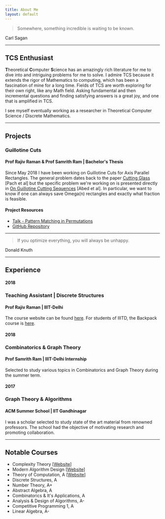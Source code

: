 ```yaml
---
title: About Me
layout: default
---
```


> Somewhere, something incredible is waiting to be known.

Carl Sagan

___

TCS Enthusiast
------
**T**heoretical **C**omputer **S**cience has an amazingly rich literature for me to dive into and intriguing problems for me to solve. I admire TCS because it extends the rigor of Mathematics to computing, which has been a fascination of mine for a long time. Fields of TCS are worth exploring for their own right, like any Math field. Asking fundamental and then incremental questions and finding satisfying answers is a great joy, and one that is amplified in TCS.

I see myself eventually working as a researcher in Theoretical Computer Science / Discrete Mathematics.

___

Projects
------
### Guillotine Cuts
#### Prof Rajiv Raman & Prof Samrith Ram | Bachelor's Thesis
Since May 2018 I have been working on Guillotine Cuts for Axis Parallel Rectangles. The general problem dates back to the paper [Cutting Glass](https://dl.acm.org/citation.cfm?id=336223) [Pach et al] but the specific problem we're working on is presented directly in [On Guillotine Cutting Sequences](http://drops.dagstuhl.de/opus/volltexte/2015/5291/) [Abed et al]. In particular, we want to know if one can always save Omega(n) rectangles and exactly what fraction is feasible.

#### Project Resources

- [Talk - Pattern Matching in Permutations](https://drive.google.com/file/d/0B6YcTGvq8kkBTzNlRlJFbmEtY3BhUnZVNThNOTl4SklzRTZB/view?usp=sharing)
- [GitHub Repository](https://github.com/siddjai/GuillotineCuts)

___

> If you optimize everything, you will always be unhappy.

Donald Knuth

___

## Experience

#### 2018
### Teaching Assistant | Discrete Structures
####  Prof Rajiv Raman | IIIT-Delhi 
The course website can be found [here](https://sites.google.com/a/iiitd.ac.in/discrete-structures).
For students of IIITD, the Backpack course is [here](https://www.usebackpack.com/iiitd/m2018/mth210).

#### 2018
### Combinatorics & Graph Theory
####  Prof Samrith Ram | IIIT-Delhi Internship
Selected to study various topics in Combinatorics and Graph Theory during the summer term.


#### 2017
### Graph Theory & Algorithms
#### ACM Summer School | IIT Gandhinagar
I was a scholar selected to study state of the art material from renowned professors. The school had the objective of motivating research and promoting collaboration. 

___

Notable Courses
------

 - Complexity Theory [[Website](https://sites.google.com/a/iiitd.ac.in/cse621m18/)]
 - Modern Algorithm Design [[Website](https://sites.google.com/a/iiitd.ac.in/mad18/home)]
 - Theory of Computation, A [[Website](https://sites.google.com/a/iiitd.ac.in/cse322-w17/)]
 - Discrete Structures, A
 - Number Theory, A+ 
 - Abstract Algebra, A
 - Combinatorics & It's Applications, A
 - Analysis & Design of Algorithms, A-
 - Competitive Programming 1, A
 - Linear Algebra, A-
